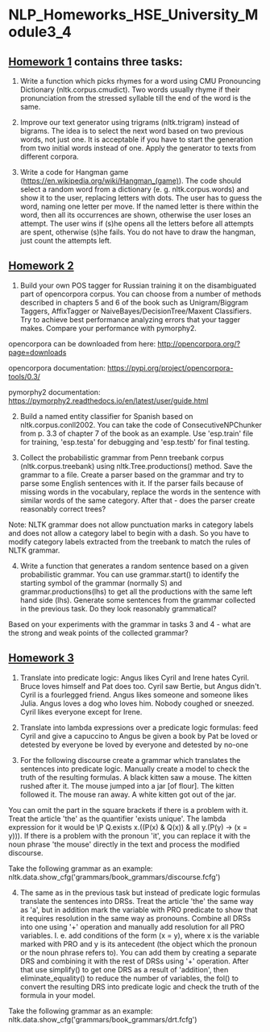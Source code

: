 # NLP_Homeworks_HSE_University_Module3_4

## [Homework 1](https://github.com/Majid-Sohrabi/NLP_Homeworks_HSE_University_Module3_4/blob/main/Homework_1/NLP_Homework1_HSE_Module3_4.ipynb) contains three tasks:

   1) Write a function which picks rhymes for a word using CMU Pronouncing Dictionary (nltk.corpus.cmudict). Two words usually rhyme if their pronunciation from the stressed syllable till the end of the word is the same.
   
   
   2) Improve our text generator using trigrams (nltk.trigram) instead of bigrams. The idea is to select the next word based on two previous words, not just one. It is acceptable if you have to start the generation from two initial words instead of one. Apply the generator to texts from different corpora.
   
   
   3) Write a code for Hangman game (https://en.wikipedia.org/wiki/Hangman_(game)). The code should select a random word from a dictionary (e. g. nltk.corpus.words) and show it to the user, replacing letters with dots. The user has to guess the word, naming one letter per move. If the named letter is there within the word, then all its occurrences are shown, otherwise the user loses an attempt. The user wins if (s)he opens all the letters before all attempts are spent, otherwise (s)he fails. You do not have to draw the hangman, just count the attempts left.


## [Homework 2](https://github.com/Majid-Sohrabi/NLP_Homeworks_HSE_University_Module3_4/blob/main/Homework_2/NLP_Homework2_HSE_Module3_4.ipynb)

   1) Build your own POS tagger for Russian training it on the disambiguated part of opencorpora corpus. You can choose from a number of methods described in chapters 5 and 6 of the book such as Unigram/Biggram Taggers, AffixTagger or NaiveBayes/DecisionTree/Maxent Classifiers. Try to achieve best performance analyzing errors that your tagger makes. Compare your performance with pymorphy2.

   opencorpora can be downloaded from here: http://opencorpora.org/?page=downloads

   opencorpora documentation: https://pypi.org/project/opencorpora-tools/0.3/

   pymorphy2 documentation: https://pymorphy2.readthedocs.io/en/latest/user/guide.html

   2) Build a named entity classifier for Spanish based on nltk.corpus.conll2002. You can take the code of ConsecutiveNPChunker from p. 3.3 of chapter 7 of the book as an example. Use 'esp.train' file for training, 'esp.testa' for debugging and 'esp.testb' for final testing.

   3) Collect the probabilistic grammar from Penn treebank corpus (nltk.corpus.treebank) using nltk.Tree.productions() method. Save the grammar to a file. Create a parser based on the grammar and try to parse some English sentences with it. If the parser fails because of missing words in the vocabulary, replace the words in the sentence with similar words of the same category. After that - does the parser create reasonably correct trees?

   Note: NLTK grammar does not allow punctuation marks in category labels and does not allow a category label to begin with a dash. So you have to modify category labels extracted from the treebank to match the rules of NLTK grammar.

   4) Write a function that generates a random sentence based on a given probabilistic grammar. You can use grammar.start() to identify the starting symbol of the grammar (normally S) and grammar.productions(lhs) to get all the productions with the same left hand side (lhs). Generate some sentences from the grammar collected in the previous task. Do they look reasonably grammatical?

   Based on your experiments with the grammar in tasks 3 and 4 - what are the strong and weak points of the collected grammar?
   
   
   ## [Homework 3](https://github.com/Majid-Sohrabi/NLP_Homeworks_HSE_University_Module3_4/blob/main/Homework_3/NLP_Homework3_HSE_Module3_4.ipynb)
   
   1) Translate into predicate logic:
Angus likes Cyril and Irene hates Cyril.
Bruce loves himself and Pat does too.
Cyril saw Bertie, but Angus didn't.
Cyril is a fourlegged friend.
Angus likes someone and someone likes Julia.
Angus loves a dog who loves him.
Nobody coughed or sneezed.
Cyril likes everyone except for Irene.

   2) Translate into lambda expressions over a predicate logic formulas:
feed Cyril and give a capuccino to Angus
be given a book by Pat
be loved or detested by everyone
be loved by everyone and detested by no-one

   3) For the following discourse create a grammar which translates the sentences into predicate logic. Manually create a model to check the truth of the resulting formulas. 
A black kitten saw a mouse. The kitten rushed after it.
The mouse jumped into a jar [of flour].
The kitten followed it.
The mouse ran away.
A white kitten got out of the jar.

You can omit the part in the square brackets if there is a problem with it. Treat the article 'the' as the quantifier 'exists unique'. The lambda expression for it would be \P Q.exists x.((P(x) & Q(x)) & all y.(P(y) -> (x = y))). If there is a problem with the pronoun 'it', you can replace it with the noun phrase 'the mouse' directly in the text and process the modified discourse.

Take the following grammar as an example:
nltk.data.show_cfg('grammars/book_grammars/discourse.fcfg')

   4) The same as in the previous task but instead of predicate logic formulas translate the sentences into DRSs. Treat the article 'the' the same way as 'a', but in addition mark the variable with PRO predicate to show that it requires resolution in the same way as pronouns. Combine all DRSs into one using '+' operation and manually add resolution for all PRO variables. I. e. add conditions of the form (x = y), where x is the variable marked with PRO and y is its antecedent (the object which the pronoun or the noun phrase refers to). You can add them by creating a separate DRS and combining it with the rest of DRSs using '+' operation. After that use simplify() to get one DRS as a result of 'addition', then eliminate_equality() to reduce the number of variables, the fol() to convert the resulting DRS into predicate logic and check the truth of the formula in your model. 

Take the following grammar as an example:
nltk.data.show_cfg('grammars/book_grammars/drt.fcfg')
